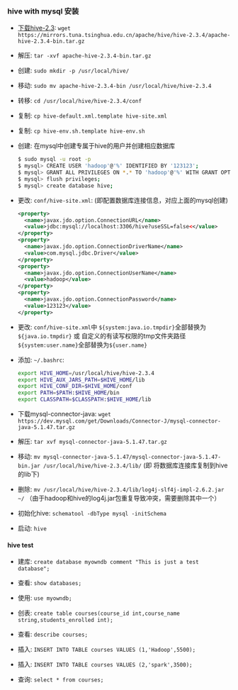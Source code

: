 ### hive with mysql 安装

- [下载hive-2.3](https://mirrors.tuna.tsinghua.edu.cn/apache/hive/hive-2.3.4/): `wget https://mirrors.tuna.tsinghua.edu.cn/apache/hive/hive-2.3.4/apache-hive-2.3.4-bin.tar.gz`

- 解压: `tar -xvf apache-hive-2.3.4-bin.tar.gz`

- 创建: `sudo mkdir -p /usr/local/hive/`

- 移动: `sudo mv apache-hive-2.3.4-bin /usr/local/hive/hive-2.3.4`

- 转移: `cd /usr/local/hive/hive-2.3.4/conf`

- 复制: `cp hive-default.xml.template hive-site.xml`

- 复制: `cp hive-env.sh.template hive-env.sh`

- 创建: 在mysql中创建专属于hive的用户并创建相应数据库

    ```bash
    $ sudo mysql -u root -p
    $ mysql> CREATE USER 'hadoop'@'%' IDENTIFIED BY '123123';
    $ mysql> GRANT ALL PRIVILEGES ON *.* TO 'hadoop'@'%' WITH GRANT OPTION;
    $ mysql> flush privileges;
    $ mysql> create database hive;
    ```

- 更改: `conf/hive-site.xml`:  (即配置数据库连接信息，对应上面的mysql创建)

    ```xml
    <property>
      <name>javax.jdo.option.ConnectionURL</name>
      <value>jdbc:mysql://localhost:3306/hive?useSSL=false<</value>
    </property>
    <property>
      <name>javax.jdo.option.ConnectionDriverName</name>
      <value>com.mysql.jdbc.Driver</value>
    </property>
    <property>
      <name>javax.jdo.option.ConnectionUserName</name>
      <value>hadoop</value>
    </property>
    <property>
      <name>javax.jdo.option.ConnectionPassword</name>
      <value>123123</value>
    </property>
    ```


- 更改: `conf/hive-site.xml`中
    `${system:java.io.tmpdir}`全部替换为 `${java.io.tmpdir}` 或 自定义的有读写权限的tmp文件夹路径
    `${system:user.name}`全部替换为`${user.name}`

- 添加: `~/.bashrc`:

    ```bash
    export HIVE_HOME=/usr/local/hive/hive-2.3.4
    export HIVE_AUX_JARS_PATH=$HIVE_HOME/lib
    export HIVE_CONF_DIR=$HIVE_HOME/conf
    export PATH=$PATH:$HIVE_HOME/bin
    export CLASSPATH=$CLASSPATH:$HIVE_HOME/lib
    ```

- 下载mysql-connector-java: `wget https://dev.mysql.com/get/Downloads/Connector-J/mysql-connector-java-5.1.47.tar.gz`

- 解压: `tar xvf mysql-connector-java-5.1.47.tar.gz`

- 移动: `mv mysql-connector-java-5.1.47/mysql-connector-java-5.1.47-bin.jar /usr/local/hive/hive-2.3.4/lib/`  (即 将数据库连接库复制到hive的lib下)

- 删除: `mv /usr/local/hive/hive-2.3.4/lib/log4j-slf4j-impl-2.6.2.jar ~/` （由于hadoop和hive的log4j.jar包重复导致冲突，需要删除其中一个）

- 初始化hive: `schematool -dbType mysql -initSchema`

- 启动: `hive`

#### hive test

- 建库: `create database myowndb comment "This is just a test database";`

- 查看: `show databases;`

- 使用: `use myowndb;`

- 创表: `create table courses(course_id int,course_name string,students_enrolled int);`

- 查看: `describe courses;`

- 插入: `INSERT INTO TABLE courses VALUES (1,'Hadoop',5500);`

- 插入: `INSERT INTO TABLE courses VALUES (2,'spark',3500);`

- 查询: `select * from courses;`